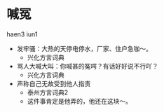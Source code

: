 # 喊冤
haen3 iun1
+ 发牢骚：大热的天停电停水，厂家、住户急咖～。
  * 兴化方言词典
+ 骂人大喊大叫：你喊甚的冤㗁？有话好好说不行吖？
  * 兴化方言词典
+ 声称自己无故受到他人指责
  * 泰州方言词典2
  - 这件事肯定是他弄的，他还在这块～。
